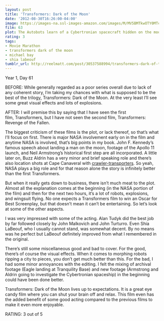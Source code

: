 ```yaml
---
layout: post
title: 'Transformers: Dark of the Moon'
date: '2012-08-30T16:26:00-04:00'
image: https://images-na.ssl-images-amazon.com/images/M/MV5BMTkwOTY0MTc1NV5BMl5BanBnXkFtZTcwMDQwNjA2NQ@@._V1_UX182_CR0,0,182,268_AL_.jpg
film: 63
plot: The Autobots learn of a Cybertronian spacecraft hidden on the moon, and race against the Decepticons to reach it and to learn its secrets.
rating: 3
tags:
- Movie Marathon
- transformers dark of the moon
- michael bay
- shia labeouf
tumblr_url: http://reelmatt.com/post/30537588994/transformers-dark-of-the-moon
---
```


Year 1, Day 61

BEFORE: While generally regarded as a poor series overall due to lack of any coherent story, I’m taking my chances with what is supposed to be the best of the trilogy, Transformers: Dark of the Moon. At the very least I’ll see some great visual effects and lots of explosions.

AFTER: I will premise this by saying that I have seen the first film, Transformers, but I have not seen the second film, Transformers: Revenge of the Fallen.

The biggest criticism of these films is the plot, or lack thereof, so that’s what I’ll focus on first. There is major NASA involvement early on in the film and anytime NASA is involved, that’s big points in my book. John F. Kennedy’s famous speech about landing a man on the moon, footage of the Apollo 11 launch, and Neil Armstrong’s historical first step are all incorporated. A little later on, Buzz Aldrin has a very minor and brief speaking role and there’s also location shots at Cape Canaveral with [crawler-transporters][1]. So yeah, NASA plays a big role and for that reason alone the story is infinitely better than the first Transformers.

But when it really gets down to business, there isn’t much meat to the plot. Almost all the explanation comes at the beginning (in the NASA portion of the film) and then for the next two hours, it’s a lot of robots, explosions, and wingsuit flying. No one expects a Transformers film to win an Oscar for Best Screenplay, but that doesn’t mean it can’t be entertaining. So let’s look at some of the other aspects.

I was very impressed with some of the acting. Alan Tudyk did the best job by far followed closely by John Malkovich and John Turturro. Even Shia LaBeouf, who I usually cannot stand, was somewhat decent. By no means was he perfect but LaBeouf definitely improved from what I remembered in the original.

There’s still some miscellaneous good and bad to cover. For the good, there’s of course the visual effects. When it comes to morphing robots ripping a city to pieces, you don’t get much better than this. For the bad, I had some minor annoyances with the editing. I felt the mixing of archival footage (Eagle landing at Tranquility Base) and new footage (Armstrong and Aldrin going to investigate the Cybertronian spaceship) in the beginning could have been done better.

Transformers: Dark of the Moon lives up to expectations. It is a great eye candy film where you can shut your brain off and relax. This film even has the added benefit of some good acting compared to the previous films to make it even more enjoyable.

RATING: 3 out of 5

[1]: https://en.wikipedia.org/wiki/Crawler-transporter